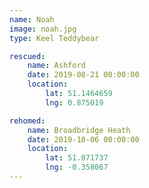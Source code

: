```yaml
---
name: Noah
image: noah.jpg
type: Keel Teddybear

rescued:
    name: Ashford
    date: 2019-08-21 00:00:00
    location:
        lat: 51.1464659
        lng: 0.875019

rehomed:
    name: Broadbridge Heath
    date: 2019-10-06 00:00:00
    location:
        lat: 51.071737
        lng: -0.358067
---
```

